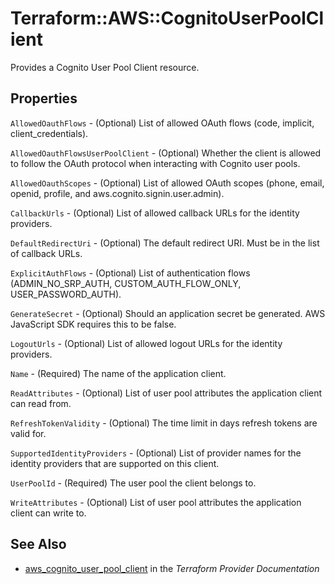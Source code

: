 # Terraform::AWS::CognitoUserPoolClient

Provides a Cognito User Pool Client resource.

## Properties

`AllowedOauthFlows` - (Optional) List of allowed OAuth flows (code, implicit, client_credentials).

`AllowedOauthFlowsUserPoolClient` - (Optional) Whether the client is allowed to follow the OAuth protocol when interacting with Cognito user pools.

`AllowedOauthScopes` - (Optional) List of allowed OAuth scopes (phone, email, openid, profile, and aws.cognito.signin.user.admin).

`CallbackUrls` - (Optional) List of allowed callback URLs for the identity providers.

`DefaultRedirectUri` - (Optional) The default redirect URI. Must be in the list of callback URLs.

`ExplicitAuthFlows` - (Optional) List of authentication flows (ADMIN_NO_SRP_AUTH, CUSTOM_AUTH_FLOW_ONLY, USER_PASSWORD_AUTH).

`GenerateSecret` - (Optional) Should an application secret be generated. AWS JavaScript SDK requires this to be false.

`LogoutUrls` - (Optional) List of allowed logout URLs for the identity providers.

`Name` - (Required) The name of the application client.

`ReadAttributes` - (Optional) List of user pool attributes the application client can read from.

`RefreshTokenValidity` - (Optional) The time limit in days refresh tokens are valid for.

`SupportedIdentityProviders` - (Optional) List of provider names for the identity providers that are supported on this client.

`UserPoolId` - (Required) The user pool the client belongs to.

`WriteAttributes` - (Optional) List of user pool attributes the application client can write to.


## See Also

* [aws_cognito_user_pool_client](https://www.terraform.io/docs/providers/aws/r/cognito_user_pool_client.html) in the _Terraform Provider Documentation_